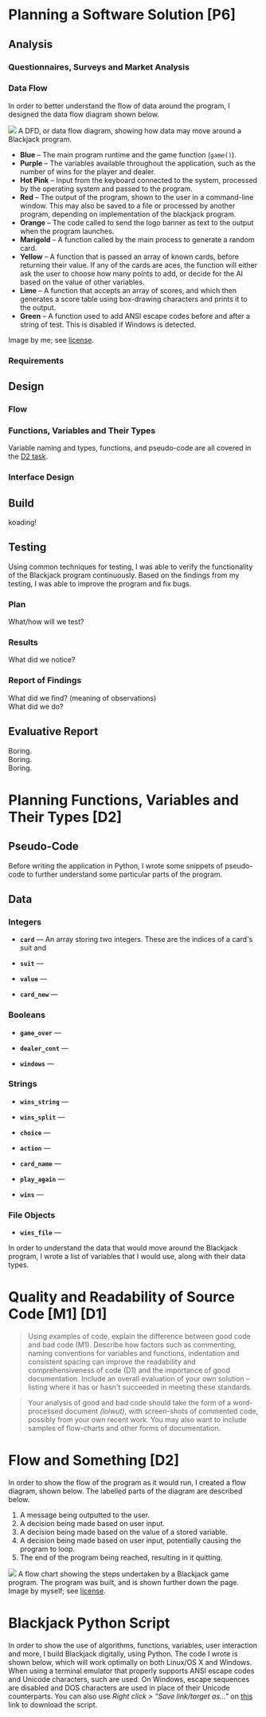 # Planning a Software Solution [P6]

## Analysis

### Questionnaires, Surveys and Market Analysis

### Data Flow

In order to better understand the flow of data around the program, I designed the data flow diagram shown below.

<div class="i">
	<img src="/btec/img/06.3.1.svg">
	A DFD, or data flow diagram, showing how data may move around a Blackjack program.
	<ul>
		<li><strong>Blue</strong> &ndash; The main program runtime and the game function (<code>game()</code>).</li>
		<li><strong>Purple</strong> &ndash; The variables available throughout the application, such as the number of wins for the player and dealer.</li>
		<li><strong>Hot Pink</strong> &ndash; Input from the keyboard connected to the system, processed by the operating system and passed to the program.</li>
		<li><strong>Red</strong> &ndash; The output of the program, shown to the user in a command-line window. This may also be saved to a file or processed by another program, depending on implementation of the blackjack program.</li>
		<li><strong>Orange</strong> &ndash; The code called to send the logo banner as text to the output when the program launches.</li>
		<li><strong>Marigold</strong> &ndash; A function called by the main process to generate a random card.</li>
		<li><strong>Yellow</strong> &ndash; A function that is passed an array of known cards, before returning their value. If any of the cards are aces, the function will either ask the user to choose how many points to add, or decide for the AI based on the value of other variables.</li>
		<li><strong>Lime</strong> &ndash; A function that accepts an array of scores, and which then generates a score table using box-drawing characters and prints it to the output.</li>
		<li><strong>Green</strong> &ndash; A function used to add ANSI escape codes before and after a string of test. This is disabled if Windows is detected.</li>
	</ul>
	<div>Image by me; see <a href="/btec/license">license</a>.</div>
</div>

### Requirements

## Design

### Flow

### Functions, Variables and Their Types

Variable naming and types, functions, and pseudo-code are all covered in the [D2 task](#2).

### Interface Design

## Build

koading!

## Testing

Using common techniques for testing, I was able to verify the functionality of the Blackjack program continuously. Based on the findings from my testing, I was able to improve the program and fix bugs.

### Plan

What/how will we test?

### Results

What did we notice?

### Report of Findings

What did we find? (meaning of observations)  
What did we do?

## Evaluative Report

Boring.  
Boring.  
Boring.

# Planning Functions, Variables and Their Types [D2]

## Pseudo-Code

Before writing the application in Python, I wrote some snippets of pseudo-code to further understand some particular parts of the program.

## Data

### Integers

* **`card`** &mdash; An array storing two integers. These are the indices of a card's suit and 

* **`suit`** &mdash; 

* **`value`** &mdash; 

* **`card_new`** &mdash; 

### Booleans

* **`game_over`** &mdash; 

* **`dealer_cont`** &mdash; 

* **`windows`** &mdash; 

### Strings

* **`wins_string`** &mdash; 

* **`wins_split`** &mdash; 

* **`choice`** &mdash; 

* **`action`** &mdash; 

* **`card_name`** &mdash; 

* **`play_again`** &mdash; 

* **`wins`** &mdash; 

### File Objects

* **`wins_file`** &mdash; 

In order to understand the data that would move around the Blackjack program, I wrote a list of variables that I would use, along with their data types.

<!-- ## Choice of Tools

> * Paradigm choice
> * Language choice
> 	* Too simple a program for objects, really
> 		* Although, `card` class with suit, number vars + `getValue`, similar methods
> * Text editor/IDE -->

# Quality and Readability of Source Code [M1] [D1]

> Using examples of code, explain the difference between good code and bad code (M1). Describe how factors such as commenting, naming conventions for variables and functions, indentation and consistent spacing can improve the readability and comprehensiveness of code (D1) and the importance of good documentation. Include an overall evaluation of your own solution &ndash; listing where it has or hasn't succeeded in meeting these standards.

> Your analysis of good and bad code should take the form of a word-processed document *(lolwut)*, with screen-shots of commented code, possibly from your own recent work. You may also want to include samples of flow-charts and other forms of documentation.  

# Flow and Something [D2]

In order to show the flow of the program as it would run, I created a flow diagram, shown below. The labelled parts of the diagram are described below.

1. A message being outputted to the user.
2. A decision being made based on user input.
3. A decision being made based on the value of a stored variable.
4. A decision being made based on user input, potentially causing the program to loop.
5. The end of the program being reached, resulting in it quitting.

<div class="i">
	<img src="/btec/img/06.2.1.svg">
	A flow chart showing the steps undertaken by a Blackjack game program. The program was built, and is shown further down the page.
	<div>Image by myself; see <a href="/btec/license">license</a>.</div>
</div>

# Blackjack Python Script

In order to show the use of algorithms, functions, variables, user interaction and more, I build Blackjack digitally, using Python. The code I wrote is shown below, which will work optimally on both Linux/OS X and Windows. When using a terminal emulator that properly supports ANSI escape codes and Unicode characters, such are used. On Windows, escape sequences are disabled and DOS characters are used in place of their Unicode counterparts. You can also use *Right click > "Save link/target as..."* on [this](/btec/file/code/06.3-blackjack-win.py) link to download the script.

<!--[INCLUDE] file/code/06.3-blackjack.py -->

